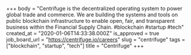 +++
body = "Centrifuge is the decentralized operating system to power global trade and commerce. We are building the systems and tools on public blockchain infrastructure to enable open, fair, and transparent business within the Financial Supply Chain. #blockchain #startup #tech"
created_at = "2020-01-06T14:33:38.000Z"
is_approved = true
job_board_url = "https://centrifuge.io/careers"
slug = "centrifuge"
tags = ["blockchain", "startup", "tech"]
title = "Centrifuge"
+++
